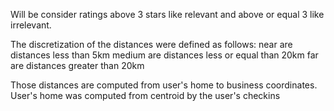 Will be consider ratings above 3 stars like relevant and above or equal 3 like irrelevant.

The discretization of the distances were defined as follows:
	near		are distances less than 5km
	medium	are distances less or equal than 20km
	far			are distances greater than 20km

Those distances are computed from user's home to business coordinates.
User's home was computed from centroid by the user's checkins